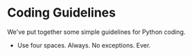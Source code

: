 Coding Guidelines
=================

We've put together some simple guidelines for Python coding.

* Use four spaces. Always. No exceptions. Ever.

